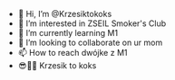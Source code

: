 - 👋 Hi, I’m @Krzesiktokoks
- 👀 I’m interested in ZSEIL Smoker's Club
- 🌱 I’m currently learning M1
- 💞️ I’m looking to collaborate on ur mom
- 📫 How to reach dwójke z M1
- 😎🤙🤙 Krzesik to koks

<!---
Krzesiktokoks/Krzesiktokoks is a ✨ special ✨ repository because its `README.md` (this file) appears on your GitHub profile.
You can click the Preview link to take a look at your changes.
--->
